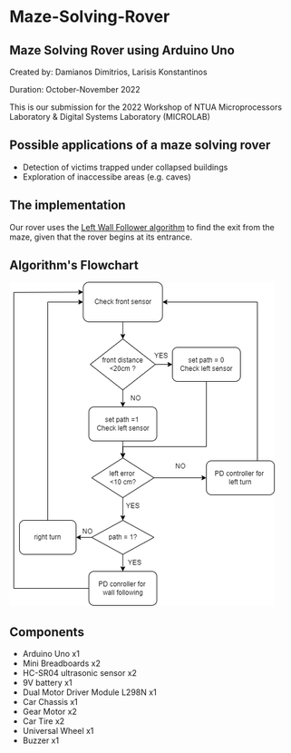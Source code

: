 # Maze-Solving-Rover
## Maze Solving Rover using Arduino Uno

Created by: Damianos Dimitrios, Larisis Konstantinos

Duration: October-November 2022

This is our submission for the 2022 Workshop of NTUA Microprocessors Laboratory & Digital Systems Laboratory (MICROLAB)

## Possible applications of a maze solving rover

- Detection of victims trapped under collapsed buildings
- Exploration of inaccessibe areas (e.g. caves)

## The implementation

Our rover uses the [Left Wall Follower algorithm](https://en.wikipedia.org/wiki/Maze-solving_algorithm) to find the exit from the maze, given that the rover begins at its entrance.

## Algorithm's Flowchart 

![alt text](https://github.com/DimDam55/Maze-Solving-Rover/blob/main/maze-rover-flowchart.drawio.png?raw=true)

## Components
- Arduino Uno x1
- Mini Breadboards x2
- HC-SR04 ultrasonic sensor x2
- 9V battery x1
- Dual Motor Driver Module L298N x1
- Car Chassis x1
- Gear Motor x2
- Car Tire x2
- Universal Wheel x1
- Buzzer x1
